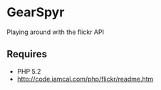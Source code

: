 # GearSpyr

Playing around with the flickr API

## Requires
 
 * PHP 5.2
 * http://code.iamcal.com/php/flickr/readme.htm
 
